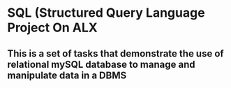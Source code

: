 # SQL (Structured Query Language Project On ALX
## This is a set of tasks that demonstrate the use of relational mySQL database to manage and manipulate data in a DBMS
